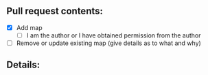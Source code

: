 ## Pull request contents:
- [x] Add map
    - [ ] I am the author or I have obtained permission from the author
- [ ] Remove or update existing map (give details as to what and why)

## Details:

